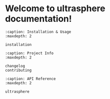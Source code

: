 # Welcome to ultrasphere documentation!

```{toctree}
:caption: Installation & Usage
:maxdepth: 2

installation
```

```{toctree}
:caption: Project Info
:maxdepth: 2

changelog
contributing
```

```{toctree}
:caption: API Reference
:maxdepth: 2

ultrasphere
```

```{include} ../README.md

```
